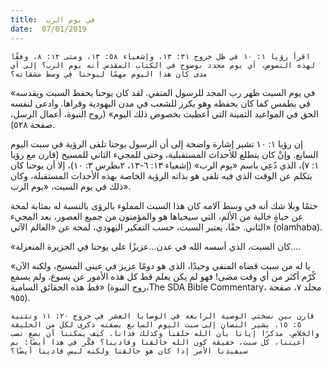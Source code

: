 ```yaml
---
title:  في يوم الرب
date:  07/01/2019
---
```


`اقرأ رؤيا ١: ١٠ في ظل خروج ٣١: ١٣، وإشعياء ٥٨: ١٣، ومتى ١٢: ٨. وفقًا لهذه النصوص، أي يوم محدد بوضوح في الكتاب المقدس أنه يوم الرب؟ إلى أي مدى كان هذا اليوم مهمًا ليوحنا في وسط مشقاته؟`

«في يوم السبت ظهر رب المجد للرسول المنفي. لقد كان يوحنا يحفظ السبت ويقدسه في بطمس كما كان يحفظه وهو يكرز للشعب في مدن اليهودية وقراها. وادعى لنفسه الحق في المواعيد الثمينة التي أعطيت بخصوص ذلك اليوم» (روح النبوة، أعمال الرسل، صفحة ٥٢٨).

إن  رؤيا ١: ١٠ تشير إشارة واضحة إلى أن الرسول يوحنا تلقى الرؤية في سبت اليوم السابع. وإنْ كان يتطلع للأحداث المستقبلية، وحتى للمجيء الثاني للمسيح (قارن مع رؤيا ١: ٧)، الذي دُعِي باسم «يوم الرب» (إشعياء ١٣: ٦-١٣، ٢بطرس ٣: ١٠)، إلا أن يوحنا كان يتكلم عن الوقت الذي فيه تلقى هو بذاته الرؤية الخاصة بهذه الأحداث المستقبلة، وكان ذلك في يوم السبت، «يوم الرب».

حتمًا وبلا شك أنه في وسط آلامه كان هذا السبت المملوء بالرؤى بالنسبة له بمثابة لمحة عن حياةٍ خالية من الألم، التي سيحياها هو والمؤمنون من جميع العصور، بعد المجيء الثاني. حقًا، يعتبر السبت، حسب التفكير اليهودي، لمحة عن «العالم الآتي» (olamhaba).

«كان السبت، الذي أسسه الله في عدن...عزيزًا على يوحنا في الجزيرة المنعزلة....

«يا له من سبت قضاه المنفي وحيدًا، الذي هو دومًا عزيز في عيني المسيح، ولكنه الآن كُرّم أكثر من أي وقت مضى! فهو لم يكن يعلم قط كل هذه الأمور عن يسوع. ولم يسمع قط هذه الحقائق السامية» (روح النبوة،The SDA Bible Commentary، مجلد ٧، صفحة ٩٥٥).

`قارن بين نسختي الوصية الرابعة في الوصايا العشر في خروج ٢٠: ١١ وتثنية ٥: ١٥. يشير النصان إلى سبت اليوم السابع بصفته ذكرى لكل من الخليقة والخلاص، مذكرًا إيانا بأن الله خلقنا وكذلك فدانا. كيف يمكننا أن نضع نصب أعيننا، كل سبت، حقيقة كون الله خالقنا وفادينا؟ فكّر في هذا أيضًا: بم سيفيدنا الأمر إذا كان هو خالقنا ولكنه ليس فادينا أيضًا؟`